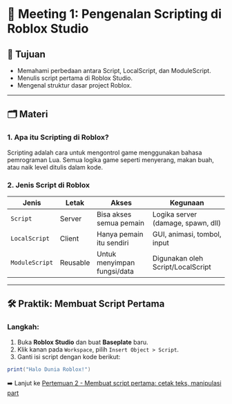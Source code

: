 # 🧠 Meeting 1: Pengenalan Scripting di Roblox Studio

## 🎯 Tujuan

- Memahami perbedaan antara Script, LocalScript, dan ModuleScript.
- Menulis script pertama di Roblox Studio.
- Mengenal struktur dasar project Roblox.

---

## 🗂️ Materi

### 1. Apa itu Scripting di Roblox?

Scripting adalah cara untuk mengontrol game menggunakan bahasa pemrograman Lua. Semua logika game seperti menyerang, makan buah, atau naik level ditulis dalam kode.

### 2. Jenis Script di Roblox

| Jenis          | Letak    | Akses                       | Kegunaan                           |
| -------------- | -------- | --------------------------- | ---------------------------------- |
| `Script`       | Server   | Bisa akses semua pemain     | Logika server (damage, spawn, dll) |
| `LocalScript`  | Client   | Hanya pemain itu sendiri    | GUI, animasi, tombol, input        |
| `ModuleScript` | Reusable | Untuk menyimpan fungsi/data | Digunakan oleh Script/LocalScript  |

---

## 🛠️ Praktik: Membuat Script Pertama

### Langkah:

1. Buka **Roblox Studio** dan buat **Baseplate** baru.
2. Klik kanan pada `Workspace`, pilih `Insert Object > Script`.
3. Ganti isi script dengan kode berikut:

```lua
print("Halo Dunia Roblox!")
```

➡️ Lanjut ke [Pertemuan 2 - Membuat script pertama: cetak teks, manipulasi part](https://github.com/ihksanghazi/ScriptingRobloxTutorial/tree/Pertemuan_2)
